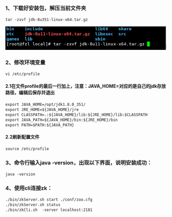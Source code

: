 ### 1、下载好安装包，解压当前文件夹

```
tar -zxvf jdk-8u351-linux-x64.tar.gz
```

![img](./jdkimg.png)

### 2、修改环境变量

```
vi /etc/profile
```

####  2.1在文件profile的最后一行加上，注意：JAVA_HOME=对应的是自己的jdk存放路径，编辑后保存并退出

```
export JAVA_HOME=/opt/jdk1.8.0_351/
export JRE_HOME=${JAVA_HOME}/jre
export CLASSPATH=.:${JAVA_HOME}/lib:${JRE_HOME}/lib:$CLASSPATH
export JAVA_PATH=${JAVA_HOME}/bin:${JRE_HOME}/bin
export PATH=$PATH:${JAVA_PATH}
```



#### 2.2刷新配置文件

```
source /etc/profile
```

 

### 3、命令行输入java -version，出现以下界面，说明安装成功：

```
java -version
```



### 4、使用cli连接zk：

```
./bin/zkServer.sh start ./conf/zoo.cfg
./bin/zkServer.sh status
./bin/zkCli.sh  -server localhost:2181

```

